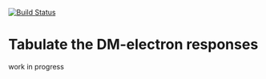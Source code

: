 [![Build Status](https://travis-ci.com/temken/DM_Electron_Responses.svg?token=CWyAeZfiHMD8t4eitDid&branch=master)](https://travis-ci.com/temken/DM_Electron_Responses)
<!-- [![Coverage Status](https://coveralls.io/repos/github/temken/pythonproject/badge.svg?branch=master)](https://coveralls.io/github/temken/pythonproject?branch=master) -->
# Tabulate the DM-electron responses
work in progress
